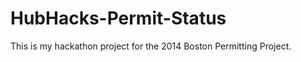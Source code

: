 HubHacks-Permit-Status
======================

This is my hackathon project for the 2014 Boston Permitting Project.
